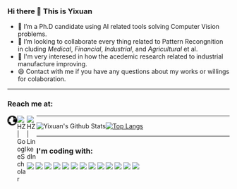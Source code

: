 ### Hi there 👋 This is Yixuan 
- 🔭 I’m a Ph.D candidate using AI related tools solving Computer Vision problems.
- 👯 I’m looking to collaborate every thing related to Pattern Recongnition in cluding _Medical_, _Financial_, _Industrial_, and _Agricultural_ et al.
- 🔧 I'm very interesed in how the acedemic research related to industrial manufacture improving.
- 😄 Contact with me if you have any questions about my works or willings for colaboration.

---


### Reach me at: 
[<img align="left" alt="HZ" width="22px" src="https://raw.githubusercontent.com/iconic/open-iconic/master/svg/globe.svg" />][website]
[<img align="left" alt="HZ | GoogleScholar" width="22px" src="https://cdn.jsdelivr.net/npm/simple-icons@v3/icons/googlescholar.svg" />][GoogleScholar]
[<img align="left" alt="HZ | LinkedIn" width="22px" src="https://cdn.jsdelivr.net/npm/simple-icons@v3/icons/linkedin.svg" />][LinkedIn]


---

[website]: https://github.com/lyu-yx
[linkedin]: https://www.linkedin.com/in/yixuan-lyu-90bb471a6
[GoogleScholar]: https://scholar.google.com/citations?user=D00oCtkAAAAJ&hl=zh-CN&oi=ao


<img align="left" alt="Yixuan's Github Stats" src="https://github-readme-stats.vercel.app/api?username=lyu-yx&show_icons=true&hide_border=true" />

[![Top Langs](https://github-readme-stats.vercel.app/api/top-langs/?username=lyu-yx&hide=html)](https://github.com/anuraghazra/github-readme-stats)



---


### I'm coding with:

<p align="left">
<img src="https://img.shields.io/badge/python-3776AB.svg?&style=flat&logo=python&logoColor=white" height="25"/>
<img src="https://img.shields.io/badge/openjdk-3776AB.svg?&style=flat&logo=OpenJDK&logoColor=white" height="25"/>
<img src="https://img.shields.io/badge/python-3776AB.svg?&style=flat&logo=C&logoColor=white" height="25"/>
<img src="https://img.shields.io/badge/matlab-3776AB.svg?&style=flat&logo=matrix&logoColor=white" height="25"/>
<img src="https://img.shields.io/badge/mysql-3776AB.svg?&style=flat&logo=mysql&logoColor=white" height="25"/>
<img src="https://img.shields.io/badge/jupyter-3776AB.svg?&style=flat&logo=jupyter&logoColor=white" height="25"/>
<img src="https://img.shields.io/badge/anaconda-3776AB.svg?&style=flate&logo=anaconda&logoColor=white" height="25"/>
<img src="https://img.shields.io/badge/googlecloud-3776AB.svg?&style=flat&logo=googlecloud&logoColor=white" height="25"/>
<img src="https://img.shields.io/badge/googlecolab-3776AB.svg?&style=flat&logo=googlecolab&logoColor=white" height="25"/>
<img src="https://img.shields.io/badge/openai-3776AB.svg?&style=flat&logo=openai&logoColor=white" height="25"/>
<img src="https://img.shields.io/badge/pytorch-3776AB.svg?&style=flat&logo=pytorch&logoColor=white" height="25"/>
<img src="https://img.shields.io/badge/tensorflow-3776AB.svg?&style=flat&logo=tensorflow&logoColor=white" height="25"/>
<img src="https://img.shields.io/badge/keras-3776AB.svg?&style=flat&logo=keras&logoColor=white" height="25"/>

</p>


